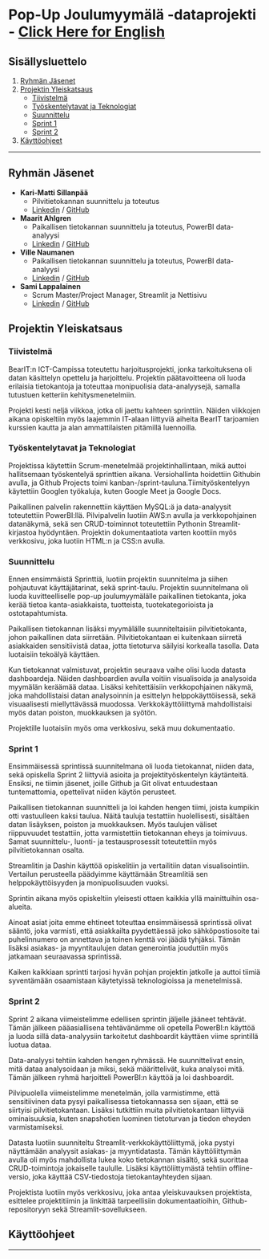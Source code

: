 # Pop-Up Joulumyymälä -dataprojekti - [Click Here for English](README_eng.md)

## Sisällysluettelo

1. [Ryhmän Jäsenet](#ryhmän_jäsenet)
2. [Projektin Yleiskatsaus](#projektin_yleiskatsaus)
   - [Tiivistelmä](#tiivistelmä)
   - [Työskentelytavat ja Teknologiat](#työskentelytavat_ja_teknologiat)
   - [Suunnittelu](#suunnittelu)
   - [Sprint 1](#sprint-1)
   - [Sprint 2](#sprint-2)
3. [Käyttöohjeet](#käyttöohjeet)

---

## Ryhmän Jäsenet

- **Kari-Matti Sillanpää**
  - Pilvitietokannan suunnittelu ja toteutus
  - [Linkedin](https://linkedin.com/in/kari-matti-sillanpaa) / [GitHub](https://github.com/sillaka1)
- **Maarit Ahlgren**
  - Paikallisen tietokannan suunnittelu ja toteutus, PowerBI data-analyysi
  - [Linkedin](https://linkedin.com/in/maarit-a-7a20b8197) / [GitHub](https://github.com/ahlanmaa)
- **Ville Naumanen**
  - Paikallisen tietokannan suunnittelu ja toteutus, PowerBI data-analyysi
  - [Linkedin](https://linkedin.com/in/villenaumanen) / [GitHub](https://github.com/NaumVi)
- **Sami Lappalainen**
  - Scrum Master/Project Manager, Streamlit ja Nettisivu
  - [Linkedin](https://linkedin.com/in/sami-lappalainen) / [GitHub](https://github.com/stlgithub)

## Projektin Yleiskatsaus

### Tiivistelmä

BearIT:n ICT-Campissa toteutettu harjoitusprojekti, jonka tarkoituksena oli datan käsittelyn opettelu ja harjoittelu. Projektin päätavoitteena oli luoda erilaisia tietokantoja ja toteuttaa monipuolisia data-analyysejä, samalla tutustuen ketteriin kehitysmenetelmiin.

Projekti kesti neljä viikkoa, jotka oli jaettu kahteen sprinttiin. Näiden viikkojen aikana opiskeltiin myös laajemmin IT-alaan liittyviä aiheita BearIT tarjoamien kurssien kautta ja alan ammattilaisten pitämillä luennoilla.

### Työskentelytavat ja Teknologiat

Projektissa käytettiin Scrum-menetelmää projektinhallintaan, mikä auttoi hallitsemaan työskentelyä sprinttien aikana. Versiohallinta hoidettiin Githubin avulla, ja Github Projects toimi kanban-/sprint-tauluna.Tiimityöskentelyyn käytettiin Googlen työkaluja, kuten Google Meet ja Google Docs.

Paikallinen palvelin rakennettiin käyttäen MySQL:ä ja data-analyysit toteutettiin PowerBI:llä. Pilvipalvelin luotiin AWS:n avulla ja verkkopohjainen datanäkymä, sekä sen CRUD-toiminnot toteutettiin Pythonin Streamlit-kirjastoa hyödyntäen. Projektin dokumentaatiota varten koottiin myös verkkosivu, joka luotiin HTML:n ja CSS:n avulla.

### Suunnittelu

Ennen ensimmäistä Sprinttiä, luotiin projektin suunnitelma ja siihen pohjautuvat käyttäjätarinat, sekä sprint-taulu. Projektin suunnitelmana oli luoda kuvitteelliselle pop-up joulumyymälälle paikallinen tietokanta, joka kerää tietoa kanta-asiakkaista, tuotteista, tuotekategorioista ja ostotapahtumista.

Paikallisen tietokannan lisäksi myymälälle suunniteltaisiin pilvitietokanta, johon paikallinen data siirretään. Pilvitietokantaan ei kuitenkaan siirretä asiakkaiden sensitiivistä dataa, jotta tietoturva säilyisi korkealla tasolla. Data luotaisiin tekoälyä käyttäen.

Kun tietokannat valmistuvat, projektin seuraava vaihe olisi luoda datasta dashboardeja. Näiden dashboardien avulla voitiin visualisoida ja analysoida myymälän keräämää dataa. Lisäksi kehitettäisiin verkkopohjainen näkymä, joka mahdollistaisi datan analysoinnin ja esittelyn helppokäyttöisessä, sekä visuaalisesti miellyttävässä muodossa. Verkkokäyttöliittymä mahdollistaisi myös datan poiston, muokkauksen ja syötön.

Projektille luotaisiin myös oma verkkosivu, sekä muu dokumentaatio.

### Sprint 1

Ensimmäisessä sprintissä suunnitelmana oli luoda tietokannat, niiden data, sekä opiskella Sprint 2 liittyviä asioita ja projektityöskentelyn käytänteitä. Ensiksi, ne tiimin jäsenet, joille Github ja Git olivat entuudestaan tuntemattomia, opettelivat niiden käytön perusteet.

Paikallisen tietokannan suunnitteli ja loi kahden hengen tiimi, joista kumpikin otti vastuulleen kaksi taulua. Näitä tauluja testattiin huolellisesti, sisältäen datan lisäyksen, poiston ja muokkauksen. Myös taulujen väliset riippuvuudet testattiin, jotta varmistettiin tietokannan eheys ja toimivuus. Samat suunnittelu-, luonti- ja testausprosessit toteutettiin myös pilvitietokannan osalta.

Streamlitin ja Dashin käyttöä opiskelitiin ja vertailitiin datan visualisointiin. Vertailun perusteella päädyimme käyttämään Streamlitiä sen helppokäyttöisyyden ja monipuolisuuden vuoksi.

Sprintin aikana myös opiskeltiin yleisesti ottaen kaikkia yllä mainittuihin osa-alueita.

Ainoat asiat joita emme ehtineet toteuttaa ensimmäisessä sprintissä olivat sääntö, joka varmisti, että asiakkailta pyydettäessä joko sähköpostiosoite tai puhelinnumero on annettava ja toinen kenttä voi jäädä tyhjäksi. Tämän lisäksi asiakas- ja myyntitaulujen datan generointia jouduttiin myös jatkamaan seuraavassa sprintissä.

Kaiken kaikkiaan sprintti tarjosi hyvän pohjan projektin jatkolle ja auttoi tiimiä syventämään osaamistaan käytetyissä teknologioissa ja menetelmissä.

### Sprint 2

Sprint 2 aikana viimeistelimme edellisen sprintin jäljelle jääneet tehtävät. Tämän jälkeen pääasiallisena tehtävänämme oli opetella PowerBI:n käyttöä ja luoda sillä data-analyysiin tarkoitetut dashboardit käyttäen viime sprintillä luotua dataa.

Data-analyysi tehtiin kahden hengen ryhmässä. He suunnittelivat ensin, mitä dataa analysoidaan ja miksi, sekä määrittelivät, kuka analysoi mitä. Tämän jälkeen ryhmä harjoitteli PowerBI:n käyttöä ja loi dashboardit.

Pilvipuolella viimeistelimme menetelmän, jolla varmistimme, että sensitiivinen data pysyi paikallisessa tietokannassa sen sijaan, että se siirtyisi pilvitietokantaan. Lisäksi tutkittiin muita pilvitietokantaan liittyviä ominaisuuksia, kuten snapshotien luominen tietoturvan ja tiedon eheyden varmistamiseksi.

Datasta luotiin suunniteltu Streamlit-verkkokäyttöliittymä, joka pystyi näyttämään analyysit asiakas- ja myyntidatasta. Tämän käyttöliittymän avulla oli myös mahdollista lukea koko tietokannan sisältö, sekä suorittaa CRUD-toimintoja jokaiselle taululle. Lisäksi käyttöliittymästä tehtiin offline-versio, joka käyttää CSV-tiedostoja tietokantayhteyden sijaan.

Projektista luotiin myös verkkosivu, joka antaa yleiskuvauksen projektista, esittelee projektitiimin ja linkittää tarpeellisiin dokumentaatioihin, Github-repositoryyn sekä Streamlit-sovellukseen.

## Käyttöohjeet

---